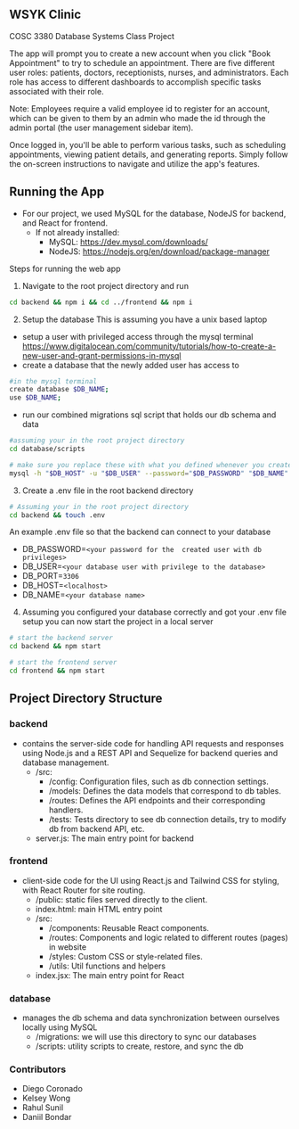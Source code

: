 ## WSYK Clinic
COSC 3380 Database Systems Class Project

The app will prompt you to create a new account when you click "Book Appointment" to try to schedule an appointment. There are five different user roles: patients, doctors, receptionists, nurses, and administrators. Each role has access to different dashboards to accomplish specific tasks associated with their role.

Note: Employees require a valid employee id to register for an account, which can be given to them by an admin who made the id through the admin portal (the user management sidebar item).

Once logged in, you'll be able to perform various tasks, such as scheduling appointments, viewing patient details, and generating reports. Simply follow the on-screen instructions to navigate and utilize the app's features.

## Running the App
- For our project, we used MySQL for the database, NodeJS for backend, and React for frontend.
  - If not already installed:
    - MySQL: https://dev.mysql.com/downloads/
    - NodeJS: https://nodejs.org/en/download/package-manager

Steps for running the web app
1. Navigate to the root project directory and run
```bash
cd backend && npm i && cd ../frontend && npm i 
```

2. Setup the database
This is assuming you have a unix based laptop
- setup a user with privileged access through the mysql terminal
https://www.digitalocean.com/community/tutorials/how-to-create-a-new-user-and-grant-permissions-in-mysql
- create a database that the newly added user has access to
```bash
#in the mysql terminal
create database $DB_NAME;
use $DB_NAME;
```
- run our combined migrations sql script that holds our db schema and data
```bash
#assuming your in the root project directory
cd database/scripts 

# make sure you replace these with what you defined whenever you created your database
mysql -h "$DB_HOST" -u "$DB_USER" --password="$DB_PASSWORD" "$DB_NAME" < combined_migrations.sql
```
3. Create a .env file in the root backend directory
```bash
# Assuming your in the root project directory
cd backend && touch .env
```
An example .env file so that the backend can connect to your database 
- DB_PASSWORD=`<your password for the  created user with db privileges>`
- DB_USER=`<your database user with privilege to the database>`
- DB_PORT=`3306`
- DB_HOST=`<localhost>`
- DB_NAME=`<your database name>`

4. Assuming you configured your database correctly and got your .env file setup you can now start the project in a local server
```bash
# start the backend server
cd backend && npm start

# start the frontend server
cd frontend && npm start
```

## Project Directory Structure
### backend
- contains the server-side code for handling API requests and responses using Node.js and a REST API and Sequelize for backend queries and database management.
    - /src: 
        - /config: Configuration files, such as db connection settings.
        - /models: Defines the data models that correspond to db tables.
        - /routes: Defines the API endpoints and their corresponding handlers.
        - /tests: Tests directory to see db connection details, try to modify db from backend API, etc.
    - server.js: The main entry point for backend

### frontend
- client-side code for the UI using React.js and Tailwind CSS for styling, with React Router for site routing.
    - /public: static files served directly to the client.
    - index.html: main HTML entry point
    - /src: 
        - /components: Reusable React components.
        - /routes: Components and logic related to different routes (pages) in website
        - /styles: Custom CSS or style-related files.
        - /utils: Util functions and helpers
    - index.jsx: The main entry point for React

### database
- manages the db schema and data synchronization between ourselves locally using MySQL
    - /migrations: we will use this directory to sync our databases
    - /scripts: utility scripts to create, restore, and sync the db

### Contributors
- Diego Coronado
- Kelsey Wong
- Rahul Sunil
- Daniil Bondar
